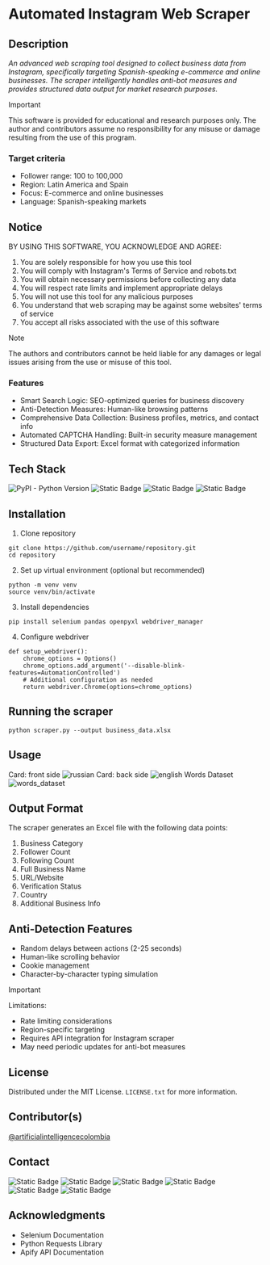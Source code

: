 # Automated Instagram Web Scraper

## Description
*An advanced web scraping tool designed to collect business data from Instagram, specifically targeting Spanish-speaking e-commerce and online businesses. The scraper intelligently handles anti-bot measures and provides structured data output for market research purposes.*

> [!IMPORTANT]
> This software is provided for educational and research purposes only. The author and contributors assume no responsibility for any misuse or damage resulting from the use of this program.

### Target criteria
- Follower range: 100 to 100,000
- Region: Latin America and Spain
- Focus: E-commerce and online businesses
- Language: Spanish-speaking markets

## Notice
BY USING THIS SOFTWARE, YOU ACKNOWLEDGE AND AGREE:
1. You are solely responsible for how you use this tool
2. You will comply with Instagram's Terms of Service and robots.txt
3. You will obtain necessary permissions before collecting any data
4. You will respect rate limits and implement appropriate delays
5. You will not use this tool for any malicious purposes
6. You understand that web scraping may be against some websites' terms of service
7. You accept all risks associated with the use of this software

> [!NOTE]
> The authors and contributors cannot be held liable for any damages or legal issues arising from the use or misuse of this tool.

### Features
- Smart Search Logic: SEO-optimized queries for business discovery
- Anti-Detection Measures: Human-like browsing patterns
- Comprehensive Data Collection: Business profiles, metrics, and contact info
- Automated CAPTCHA Handling: Built-in security measure management
- Structured Data Export: Excel format with categorized information

## Tech Stack
![PyPI - Python Version](https://img.shields.io/pypi/pyversions/numpy?style=for-the-badge)
![Static Badge](https://img.shields.io/badge/Excel-blue?style=for-the-badge&logo=googlesheets&color=blue)
![Static Badge](https://img.shields.io/badge/selenium-orange?style=for-the-badge)
![Static Badge](https://img.shields.io/badge/chrome--browser-yellow?style=for-the-badge)


## Installation
1. Clone repository
```
git clone https://github.com/username/repository.git
cd repository
```
2. Set up virtual environment (optional but recommended)
```
python -m venv venv
source venv/bin/activate  
```
3. Install dependencies
```
pip install selenium pandas openpyxl webdriver_manager
```
4. Configure webdriver
```
def setup_webdriver():
    chrome_options = Options()
    chrome_options.add_argument('--disable-blink-features=AutomationControlled')
    # Additional configuration as needed
    return webdriver.Chrome(options=chrome_options)
```

## Running the scraper
```
python scraper.py --output business_data.xlsx
```

## Usage
Card: front side
![russian](https://github.com/user-attachments/assets/be9c5814-959c-4f9d-bbbc-8bb23b274ebc)
Card:  back side
![english](https://github.com/user-attachments/assets/503bf012-66b8-4c16-8f2f-a401bab65499)
Words Dataset
![words_dataset](https://github.com/user-attachments/assets/85001ecd-61e2-4bad-8fc3-8fbac7ccb8b6)

## Output Format
The scraper generates an Excel file with the following data points:
1. Business Category
2. Follower Count
3. Following Count
4. Full Business Name
5. URL/Website
6. Verification Status
7. Country
8. Additional Business Info

## Anti-Detection Features
- Random delays between actions (2-25 seconds)
- Human-like scrolling behavior
- Cookie management
- Character-by-character typing simulation

> [!IMPORTANT]
> Limitations:
>
> - Rate limiting considerations
> - Region-specific targeting 
> - Requires API integration for Instagram scraper
> - May need periodic updates for anti-bot measures

## License
Distributed under the MIT License. `LICENSE.txt` for more information.

## Contributor(s)
[@artificialintelligencecolombia](https://www.linkedin.com/in/danielmaldonadoco/)

## Contact
![Static Badge](https://img.shields.io/badge/Linkedin-blue?style=flat&logo=linkedin&link=https%3A%2F%2Fwww.linkedin.com%2Fin%2Fdanielmaldonadoco%2F)
![Static Badge](https://img.shields.io/badge/Upwork-black?style=flat&logo=upwork&link=https%3A%2F%2Fwww.upwork.com%2Ffreelancers%2F~0120be438cd3814aaa%3Fmp_source%3Dshare)
![Static Badge](https://img.shields.io/badge/%40aicolombiatech-darkgrey?logo=x&cacheSeconds=https%3A%2F%2Fx.com%2Faicolombiatech)
![Static Badge](https://img.shields.io/badge/%40artificialintelligencecolombia-%23e4405f?logo=instagram&logoColor=white&cacheSeconds=https%3A%2F%2Fwww.instagram.com%2Fartificialintelligencecolombia%2F)
![Static Badge](https://img.shields.io/badge/%40artificialintelligencecolombia-%23ff0000?logo=youtube&logoColor=white&cacheSeconds=https%3A%2F%2Fwww.youtube.com%2F%40ArtificialIntelligenceColombia)
![Static Badge](https://img.shields.io/badge/Twitch-%239146ff?style=flat&logo=Twitch&logoColor=white&link=https%3A%2F%2Fwww.twitch.tv%2Fartificialintelligencecol)

## Acknowledgments
- Selenium Documentation
- Python Requests Library
- Apify API Documentation